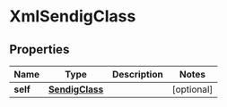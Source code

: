 

# XmlSendigClass

## Properties

Name | Type | Description | Notes
------------ | ------------- | ------------- | -------------
**self** | [**SendigClass**](SendigClass.md) |  |  [optional]




